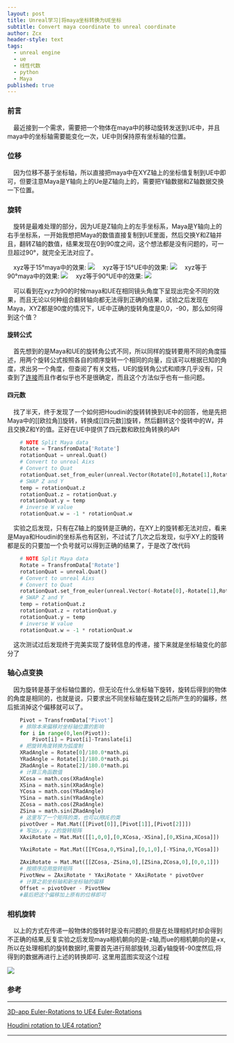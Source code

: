 ```yaml
---
layout: post
title: Unreal学习|将maya坐标转换为UE坐标
subtitle: Convert maya coordinate to unreal coordinate
author: Zcx
header-style: text
tags:
  - unreal engine
  - ue
  - 线性代数
  - python
  - Maya
published: true
---
```

### 前言
&ensp;&ensp;最近接到一个需求，需要把一个物体在maya中的移动旋转发送到UE中，并且maya中的坐标轴需要能变化一次，UE中则保持原有坐标轴的位置。
### 位移
&ensp;&ensp;因为位移不基于坐标轴，所以直接把maya中在XYZ轴上的坐标值复制到UE中即可，但要注意Maya是Y轴向上的Ue是Z轴向上的，需要把Y轴数据和Z轴数据交换一下位置。
### 旋转
&ensp;&ensp;旋转是最难处理的部分，因为UE是Z轴向上的左手坐标系，Maya是Y轴向上的右手坐标系，一开始我想把Maya的数值直接复制到UE里面，然后交换Y和Z轴并且，翻转Z轴的数值，结果发现在0到90度之间，这个想法都是没有问题的，可一旦超过90°，就完全无法对应了。

&ensp;&ensp;xyz等于15°maya中的效果:
![]({{site.baseurl}}/img/Post/2022-11-30-Convert-maya-coordinate-to-unreal-coordinate/pci_1.png)
&ensp;&ensp;xyz等于15°UE中的效果:
![]({{site.baseurl}}/img/Post/2022-11-30-Convert-maya-coordinate-to-unreal-coordinate/pci_2.png)
&ensp;&ensp;xyz等于90°maya中的效果:
![]({{site.baseurl}}/img/Post/2022-11-30-Convert-maya-coordinate-to-unreal-coordinate/pci_3.png)
&ensp;&ensp;xyz等于90°UE中的效果:
![]({{site.baseurl}}/img/Post/2022-11-30-Convert-maya-coordinate-to-unreal-coordinate/pci_4.png)

&ensp;&ensp;可以看到在xyz为90的时候maya和UE在相同镜头角度下呈现出完全不同的效果，而且无论以何种组合翻转轴向都无法得到正确的结果，试验之后发现在Maya，XYZ都是90度的情况下，UE中正确的旋转角度是0,0，-90，那么如何得到这个值？

#### 旋转公式
&ensp;&ensp;首先想到的是Maya和UE的旋转角公式不同，所以同样的旋转要用不同的角度描述，用两个旋转公式按照各自的顺序旋转一个相同的向量，应该可以根据已知的角度，求出另一个角度，但查阅了有关文档，UE的旋转角公式和顺序几乎没有，只查到了[连接](https://forums.unrealengine.com/t/euler-rotations-and-matrix-questions/4450/2)而且作者似乎也不是很确定，而且这个方法似乎也有一些问题。
#### 四元数
&ensp;&ensp;找了半天，终于发现了一个如何把Houdini的旋转转换到UE中的回答，他是先把Maya中的[[欧拉角]]旋转，转换成[[四元数]]旋转，然后翻转这个旋转中的W，并且交换Z和Y的值。正好在UE中提供了四元数和欧拉角转换的API
````python
    # NOTE Split Maya data
    Rotate = TransfromData['Rotate'] 
    rotationQuat = unreal.Quat()
    # Convert to unreal Aixs
    # Convert to Quat  
    rotationQuat.set_from_euler(unreal.Vector(Rotate[0],Rotate[1],Rotate[2]))
    # SWAP Z and Y
    temp = rotationQuat.z
    rotationQuat.z = rotationQuat.y
    rotationQuat.y = temp
    # inverse W value
    rotationQuat.w = -1 * rotationQuat.w
````
&ensp;&ensp;实验之后发现，只有在Z轴上的旋转是正确的，在XY上的旋转都无法对应，看来是Maya和Houdini的坐标系也有区别，不过试了几次之后发现，似乎XY上的旋转都是反的只要加一个负号就可以得到正确的结果了，于是改了改代码
````python
    # NOTE Split Maya data
    Rotate = TransfromData['Rotate'] 
    rotationQuat = unreal.Quat()
    # Convert to unreal Aixs
    # Convert to Quat  
    rotationQuat.set_from_euler(unreal.Vector(-Rotate[0],-Rotate[1],Rotate[2]))
    # SWAP Z and Y
    temp = rotationQuat.z
    rotationQuat.z = rotationQuat.y
    rotationQuat.y = temp
    # inverse W value
    rotationQuat.w = -1 * rotationQuat.w
````
&ensp;&ensp;这次测试过后发现终于完美实现了旋转信息的传递，接下来就是坐标轴变化的部分了
### 轴心点变换
&ensp;&ensp;因为旋转是基于坐标轴位置的，但无论在什么坐标轴下旋转，旋转后得到的物体的角度是相同的，也就是说，只要求出不同坐标轴在旋转之后所产生的的偏移，然后抵消掉这个偏移就可以了。



````python
    Pivot = TransfromData['Pivot']
    # 排除本来偏移对坐标轴位置的影响
    for i in range(0,len(Pivot)):
        Pivot[i] = Pivot[i]-Translate[i]
    # 把旋转角度转换为弧度制
    XRadAngle = Rotate[0]/180.0*math.pi
    YRadAngle = Rotate[1]/180.0*math.pi
    ZRadAngle = Rotate[2]/180.0*math.pi
    # 计算三角函数值
    XCosa = math.cos(XRadAngle)
    XSina = math.sin(XRadAngle)
    YCosa = math.cos(YRadAngle)
    YSina = math.sin(YRadAngle)
    ZCosa = math.cos(ZRadAngle)
    ZSina = math.sin(ZRadAngle)
    # 这里写了一个矩阵的类，也可以用UE的类
    pivotOver = Mat.Mat([[Pivot[0]],[Pivot[1]],[Pivot[2]]])
    # 写出x，y，z的旋转矩阵
    XAxiRotate = Mat.Mat([[1,0,0],[0,XCosa,-XSina],[0,XSina,XCosa]])

    YAxiRotate = Mat.Mat([[YCosa,0,YSina],[0,1,0],[-YSina,0,YCosa]])

    ZAxiRotate = Mat.Mat([[ZCosa,-ZSina,0],[ZSina,ZCosa,0],[0,0,1]])
    # 按顺序应用旋转矩阵
    PivotNew = ZAxiRotate * YAxiRotate * XAxiRotate * pivotOver
    # 计算之前坐标轴和新坐标轴的偏移
    Offset = pivotOver - PivotNew
    #最后把这个偏移加上原有的位移即可
````

### 相机旋转

&ensp;&ensp;以上的方式在传递一般物体的旋转时是没有问题的,但是在处理相机时却会得到不正确的结果,反复实验之后发现maya相机朝向的是-z轴,而ue的相机朝向的是+x,所以在处理相机的旋转数据时,需要首先进行局部旋转,沿着y轴旋转-90度然后,将得到的数据再进行上述的转换即可.
这里用蓝图实现这个过程

![]({{site.baseurl}}/img/Post/2022-11-30-Convert-maya-coordinate-to-unreal-coordinate/pci_5.png)

### 参考
------------------------------------------------------------------------------------------------


[3D-app Euler-Rotations to UE4 Euler-Rotations](https://www.gamedev.net/forums/topic/703263-3d-app-euler-rotations-to-ue4-euler-rotations/)

[Houdini rotation to UE4 rotation?](https://www.sidefx.com/forum/topic/69197/?page=1#post-304968)

------------------------------------------------------------------------------------------------

